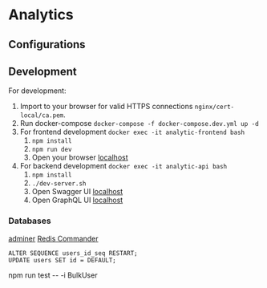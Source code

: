 # Analytics

## Configurations

## Development

For development:

1. Import to your browser for valid HTTPS connections `nginx/cert-local/ca.pem`.
2. Run docker-compose `docker-compose -f docker-compose.dev.yml up -d`
3. For frontend development `docker exec -it analytic-frontend bash`
   1. `npm install`
   2. `npm run dev`
   3. Open your browser [localhost](https://localhost/)
4. For backend development `docker exec -it analytic-api bash`
   1. `npm install`
   2. `./dev-server.sh`
   3. Open Swagger UI [localhost](https://localhost/api/open-api/docs)
   4. Open GraphQL UI [localhost](https://localhost/api/graphql/docs)

### Databases

[adminer](http://127.0.0.1:8080/?pgsql=analytic-postgres&username=pg-user&db=pg-db)
[Redis Commander](http://127.0.0.1:8082/)


```
ALTER SEQUENCE users_id_seq RESTART;
UPDATE users SET id = DEFAULT;
```

npm run test -- -i BulkUser
